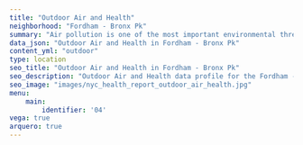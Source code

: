 ```yaml
---
title: "Outdoor Air and Health"
neighborhood: "Fordham - Bronx Pk"
summary: "Air pollution is one of the most important environmental threats to urban populations and while all people are exposed, pollutant emissions, levels of exposure, and population vulnerability vary across neighborhoods. Exposures to common air pollutants have been linked to respiratory and cardiovascular diseases, cancers, and premature deaths."
data_json: "Outdoor Air and Health in Fordham - Bronx Pk"
content_yml: "outdoor"
type: location
seo_title: "Outdoor Air and Health in Fordham - Bronx Pk"
seo_description: "Outdoor Air and Health data profile for the Fordham - Bronx Pk neighborhood of NYC."
seo_image: "images/nyc_health_report_outdoor_air_health.jpg"
menu:
    main:
        identifier: '04'
vega: true
arquero: true
---
```

